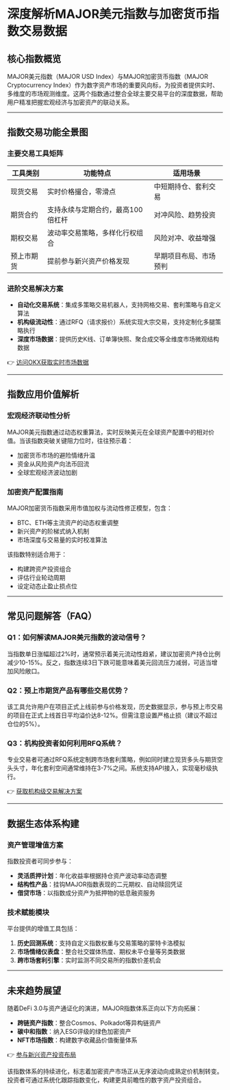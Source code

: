 # 深度解析MAJOR美元指数与加密货币指数交易数据

## 核心指数概览

MAJOR美元指数（MAJOR USD Index）与MAJOR加密货币指数（MAJOR Cryptocurrency Index）作为数字资产市场的重要风向标，为投资者提供实时、多维度的市场观测维度。这两个指数通过整合全球主要交易平台的深度数据，帮助用户精准把握宏观经济与加密资产的联动关系。

---

## 指数交易功能全景图

### 主要交易工具矩阵

| 工具类别       | 功能特点                                      | 适用场景                  |
|----------------|---------------------------------------------|-------------------------|
| 现货交易       | 实时价格撮合，零滑点                          | 中短期持仓、套利交易       |
| 期货合约       | 支持永续与定期合约，最高100倍杠杆            | 对冲风险、趋势投资       |
| 期权交易       | 波动率交易策略，多样化行权组合                | 风险对冲、收益增强       |
| 预上市期货     | 提前参与新兴资产价格发现                      | 早期项目布局、市场预判   |

### 进阶交易解决方案

- **自动化交易系统**：集成多策略交易机器人，支持网格交易、套利策略与自定义算法
- **机构级流动性**：通过RFQ（请求报价）系统实现大宗交易，支持定制化多腿策略执行
- **深度市场数据**：提供历史K线、订单簿快照、聚合成交等全维度市场微观结构数据

👉 [访问OKX获取实时市场数据](https://bit.ly/okx_welcome)

---

## 指数应用价值解析

### 宏观经济联动性分析
MAJOR美元指数通过动态权重算法，实时反映美元在全球资产配置中的相对价值。当该指数突破关键阻力位时，往往预示着：

- 加密货币市场的避险情绪升温
- 资金从风险资产向法币回流
- 全球宏观经济波动加剧

### 加密资产配置指南
MAJOR加密货币指数采用市值加权与流动性修正模型，包含：

- BTC、ETH等主流资产的动态权重调整
- 新兴资产的阶梯式纳入机制
- 市场深度与交易量的实时校准算法

该指数特别适合用于：

- 构建跨资产投资组合
- 评估行业轮动周期
- 设定动态止盈止损点位

---

## 常见问题解答（FAQ）

### Q1：如何解读MAJOR美元指数的波动信号？
当指数单日涨幅超过2%时，通常预示着美元流动性趋紧，建议加密资产持仓比例减少10-15%。反之，指数连续3日下跌可能意味着美元回流压力减弱，可适当增加风险敞口。

### Q2：预上市期货产品有哪些交易优势？
该工具允许用户在项目正式上线前参与价格发现，历史数据显示，参与预上市交易的项目在正式上线首日平均溢价达8-12%。但需注意设置严格止损（建议不超过仓位的5%）。

### Q3：机构投资者如何利用RFQ系统？
专业交易者可通过RFQ系统定制跨市场套利策略，例如同时建立现货多头与期货空头头寸，年化套利空间通常维持在3-7%之间。系统支持API接入，实现毫秒级执行。

👉 [获取机构级交易解决方案](https://bit.ly/okx_welcome)

---

## 数据生态体系构建

### 资产管理增值方案
指数投资者可同步参与：

- **灵活质押计划**：年化收益率根据持仓资产波动率动态调整
- **结构性产品**：挂钩MAJOR指数表现的二元期权、自动赎回凭证
- **借贷市场**：以指数成分资产为抵押物的低息融资服务

### 技术赋能模块
平台提供的增值工具包括：

1. **历史回测系统**：支持自定义指数权重与交易策略的蒙特卡洛模拟
2. **市场情绪仪表盘**：整合社交媒体热度、期权未平仓量等另类数据
3. **跨市场套利引擎**：实时监测不同交易所的指数价差机会

---

## 未来趋势展望

随着DeFi 3.0与资产通证化的演进，MAJOR指数体系正向以下方向拓展：

- **跨链资产指数**：整合Cosmos、Polkadot等异构链资产
- **碳中和指数**：纳入ESG评级的绿色加密资产
- **NFT市场指数**：构建数字收藏品价值衡量体系

👉 [参与新兴资产投资布局](https://bit.ly/okx_welcome)

该指数体系的持续进化，标志着加密资产市场正从无序波动向成熟定价机制转变。投资者可通过系统化跟踪指数变化，构建更具前瞻性的数字资产投资组合。